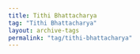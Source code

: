 ```yaml
---
title: Tithi Bhattacharya
tag: "Tithi Bhattacharya"
layout: archive-tags
permalink: "tag/tithi-bhattacharya"
---
```

